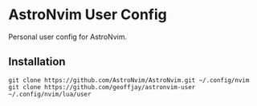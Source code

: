 # AstroNvim User Config

Personal user config for AstroNvim.

## Installation

```shell
git clone https://github.com/AstroNvim/AstroNvim.git ~/.config/nvim
git clone https://github.com/geoffjay/astronvim-user ~/.config/nvim/lua/user
```
